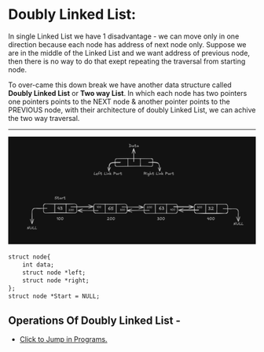 # Doubly Linked List:

In single Linked List we have 1 disadvantage - we can move only in one direction because each node has address of next node only. Suppose we are in the middle of the Linked List and we want address of previous node, then there is no way to do that exept repeating the traversal from starting node.

To over-came this down break we have another data structure called **Doubly Linked List** or **Two way List**. In which each node has two pointers one pointers points to the NEXT node & another pointer points to the PREVIOUS node, with their architecture of doubly Linked List, we can achive the two way traversal.

--- 
![Doubly_Linked_list_structure](/Linked%20List/images/Doubly_Linked_list_structure.png)
```
struct node{
    int data;
    struct node *left;
    struct node *right;
};
struct node *Start = NULL;
```

## Operations Of Doubly Linked List -
- [Click to Jump in Programs.](Doubly_LinkedList.c)